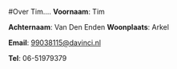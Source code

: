 #Over Tim....
**Voornaam**: Tim

**Achternaam**: Van Den Enden
**Woonplaats**: Arkel

**Email**: [99038115@davinci.nl](99038115@davinci.nl)

**Tel**: 06-51979379


